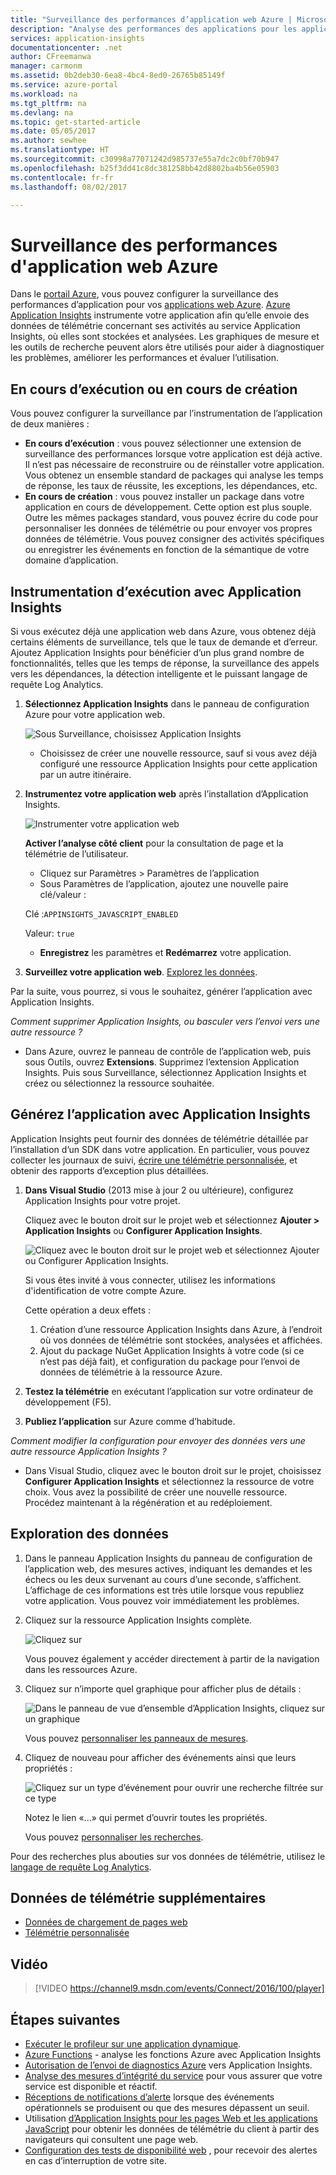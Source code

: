 ```yaml
---
title: "Surveillance des performances d’application web Azure | Microsoft Docs"
description: "Analyse des performances des applications pour les applications web Azure. Graphique de charge et de temps de réponse, informations de dépendance et alertes sur les performances."
services: application-insights
documentationcenter: .net
author: CFreemanwa
manager: carmonm
ms.assetid: 0b2deb30-6ea8-4bc4-8ed0-26765b85149f
ms.service: azure-portal
ms.workload: na
ms.tgt_pltfrm: na
ms.devlang: na
ms.topic: get-started-article
ms.date: 05/05/2017
ms.author: sewhee
ms.translationtype: HT
ms.sourcegitcommit: c30998a77071242d985737e55a7dc2c0bf70b947
ms.openlocfilehash: b25f3dd41c8dc381258bb42d8802ba4b56e05903
ms.contentlocale: fr-fr
ms.lasthandoff: 08/02/2017

---
```

# <a name="monitor-azure-web-app-performance"></a>Surveillance des performances d'application web Azure
Dans le [portail Azure](https://portal.azure.com), vous pouvez configurer la surveillance des performances d’application pour vos [applications web Azure](../app-service-web/app-service-web-overview.md). [Azure Application Insights](app-insights-overview.md) instrumente votre application afin qu’elle envoie des données de télémétrie concernant ses activités au service Application Insights, où elles sont stockées et analysées. Les graphiques de mesure et les outils de recherche peuvent alors être utilisés pour aider à diagnostiquer les problèmes, améliorer les performances et évaluer l’utilisation.

## <a name="run-time-or-build-time"></a>En cours d’exécution ou en cours de création
Vous pouvez configurer la surveillance par l’instrumentation de l’application de deux manières :

* **En cours d’exécution** : vous pouvez sélectionner une extension de surveillance des performances lorsque votre application est déjà active. Il n’est pas nécessaire de reconstruire ou de réinstaller votre application. Vous obtenez un ensemble standard de packages qui analyse les temps de réponse, les taux de réussite, les exceptions, les dépendances, etc. 
* **En cours de création** : vous pouvez installer un package dans votre application en cours de développement. Cette option est plus souple. Outre les mêmes packages standard, vous pouvez écrire du code pour personnaliser les données de télémétrie ou pour envoyer vos propres données de télémétrie. Vous pouvez consigner des activités spécifiques ou enregistrer les événements en fonction de la sémantique de votre domaine d’application. 

## <a name="run-time-instrumentation-with-application-insights"></a>Instrumentation d’exécution avec Application Insights
Si vous exécutez déjà une application web dans Azure, vous obtenez déjà certains éléments de surveillance, tels que le taux de demande et d’erreur. Ajoutez Application Insights pour bénéficier d’un plus grand nombre de fonctionnalités, telles que les temps de réponse, la surveillance des appels vers les dépendances, la détection intelligente et le puissant langage de requête Log Analytics. 

1. **Sélectionnez Application Insights** dans le panneau de configuration Azure pour votre application web.
   
    ![Sous Surveillance, choisissez Application Insights](./media/app-insights-azure-web-apps/05-extend.png)
   
   * Choisissez de créer une nouvelle ressource, sauf si vous avez déjà configuré une ressource Application Insights pour cette application par un autre itinéraire.
2. **Instrumentez votre application web** après l’installation d’Application Insights. 
   
    ![Instrumenter votre application web](./media/app-insights-azure-web-apps/restart-web-app-for-insights.png)

   **Activer l’analyse côté client** pour la consultation de page et la télémétrie de l’utilisateur.

   * Cliquez sur Paramètres > Paramètres de l’application
   * Sous Paramètres de l’application, ajoutez une nouvelle paire clé/valeur : 
   
    Clé :`APPINSIGHTS_JAVASCRIPT_ENABLED` 
    
    Valeur: `true`
   * **Enregistrez** les paramètres et **Redémarrez** votre application.
3. **Surveillez votre application web**.  [Explorez les données](#explore-the-data).

Par la suite, vous pourrez, si vous le souhaitez, générer l’application avec Application Insights.

*Comment supprimer Application Insights, ou basculer vers l’envoi vers une autre ressource ?*

* Dans Azure, ouvrez le panneau de contrôle de l’application web, puis sous Outils, ouvrez **Extensions**. Supprimez l’extension Application Insights. Puis sous Surveillance, sélectionnez Application Insights et créez ou sélectionnez la ressource souhaitée.

## <a name="build-the-app-with-application-insights"></a>Générez l’application avec Application Insights
Application Insights peut fournir des données de télémétrie détaillée par l’installation d’un SDK dans votre application. En particulier, vous pouvez collecter les journaux de suivi, [écrire une télémétrie personnalisée](app-insights-api-custom-events-metrics.md), et obtenir des rapports d’exception plus détaillées.

1. **Dans Visual Studio** (2013 mise à jour 2 ou ultérieure), configurez Application Insights pour votre projet.

    Cliquez avec le bouton droit sur le projet web et sélectionnez **Ajouter > Application Insights** ou **Configurer Application Insights**.
   
    ![Cliquez avec le bouton droit sur le projet web et sélectionnez Ajouter ou Configurer Application Insights.](./media/app-insights-azure-web-apps/03-add.png)
   
    Si vous êtes invité à vous connecter, utilisez les informations d'identification de votre compte Azure.
   
    Cette opération a deux effets :
   
   1. Création d’une ressource Application Insights dans Azure, à l’endroit où vos données de télémétrie sont stockées, analysées et affichées.
   2. Ajout du package NuGet Application Insights à votre code (si ce n’est pas déjà fait), et configuration du package pour l’envoi de données de télémétrie à la ressource Azure.
2. **Testez la télémétrie** en exécutant l’application sur votre ordinateur de développement (F5).
3. **Publiez l’application** sur Azure comme d’habitude. 

*Comment modifier la configuration pour envoyer des données vers une autre ressource Application Insights ?*

* Dans Visual Studio, cliquez avec le bouton droit sur le projet, choisissez **Configurer Application Insights** et sélectionnez la ressource de votre choix. Vous avez la possibilité de créer une nouvelle ressource. Procédez maintenant à la régénération et au redéploiement.

## <a name="explore-the-data"></a>Exploration des données
1. Dans le panneau Application Insights du panneau de configuration de l’application web, des mesures actives, indiquant les demandes et les échecs ou les deux survenant au cours d’une seconde, s’affichent. L’affichage de ces informations est très utile lorsque vous republiez votre application. Vous pouvez voir immédiatement les problèmes.
2. Cliquez sur la ressource Application Insights complète.

    ![Cliquez sur](./media/app-insights-azure-web-apps/view-in-application-insights.png)

    Vous pouvez également y accéder directement à partir de la navigation dans les ressources Azure.

1. Cliquez sur n’importe quel graphique pour afficher plus de détails :
   
    ![Dans le panneau de vue d’ensemble d’Application Insights, cliquez sur un graphique](./media/app-insights-azure-web-apps/07-dependency.png)
   
    Vous pouvez [personnaliser les panneaux de mesures](app-insights-metrics-explorer.md).
2. Cliquez de nouveau pour afficher des événements ainsi que leurs propriétés :
   
    ![Cliquez sur un type d’événement pour ouvrir une recherche filtrée sur ce type](./media/app-insights-azure-web-apps/08-requests.png)
   
    Notez le lien «...» qui permet d’ouvrir toutes les propriétés.
   
    Vous pouvez [personnaliser les recherches](app-insights-diagnostic-search.md).

Pour des recherches plus abouties sur vos données de télémétrie, utilisez le [langage de requête Log Analytics](app-insights-analytics-tour.md).

## <a name="more-telemetry"></a>Données de télémétrie supplémentaires

* [Données de chargement de pages web](app-insights-javascript.md)
* [Télémétrie personnalisée](app-insights-api-custom-events-metrics.md)

## <a name="video"></a>Vidéo

> [!VIDEO https://channel9.msdn.com/events/Connect/2016/100/player]

## <a name="next-steps"></a>Étapes suivantes
* [Exécuter le profileur sur une application dynamique](app-insights-profiler.md).
* [Azure Functions](https://github.com/christopheranderson/azure-functions-app-insights-sample) - analyse les fonctions Azure avec Application Insights
* [Autorisation de l’envoi de diagnostics Azure](app-insights-azure-diagnostics.md) vers Application Insights.
* [Analyse des mesures d’intégrité du service](../monitoring-and-diagnostics/insights-how-to-customize-monitoring.md) pour vous assurer que votre service est disponible et réactif.
* [Réceptions de notifications d’alerte](../monitoring-and-diagnostics/insights-receive-alert-notifications.md) lorsque des événements opérationnels se produisent ou que des mesures dépassent un seuil.
* Utilisation [d’Application Insights pour les pages Web et les applications JavaScript](app-insights-javascript.md) pour obtenir les données de télémétrie du client à partir des navigateurs qui consultent une page web.
* [Configuration des tests de disponibilité web](app-insights-monitor-web-app-availability.md) , pour recevoir des alertes en cas d’interruption de votre site.


